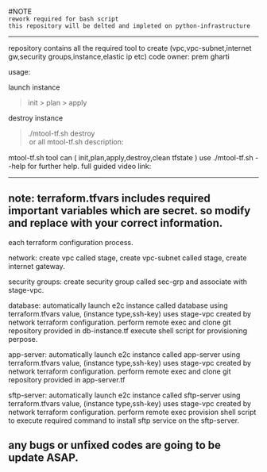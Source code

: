 #NOTE  
```rework required for bash script```  
```this repository will be delted and impleted on python-infrastructure```  

--------------------------------------
repository contains all the required tool to create (vpc,vpc-subnet,internet gw,security groups,instance,elastic ip etc)
code owner: prem gharti

usage:

launch instance
> init > plan > apply 

destroy instance 
> ./mtool-tf.sh destroy <option> or all
mtool-tf.sh description:

mtool-tf.sh tool can ( init,plan,apply,destroy,clean tfstate )
use ./mtool-tf.sh --help for further help.
full guided video link: <under process>

-------------------------------------------------------------------------
note: 
terraform.tfvars includes required important variables which are secret.
so modify and replace with your correct information.
-------------------------------------------------------------------------
each terraform configuration process.

network:
create vpc called stage, create vpc-subnet called stage, create internet gateway.

security groups:
create security group called sec-grp and associate with stage-vpc.

database:
automatically launch e2c instance called database using terraform.tfvars value, (instance type,ssh-key)
uses stage-vpc created by network terraform configuration.
perform remote exec and clone git repository provided in db-instance.tf
execute shell script for provisioning perpose.

app-server: 
automatically launch e2c instance called app-server using terraform.tfvars value, (instance type,ssh-key)
uses stage-vpc created by network terraform configuration.
perform remote exec and clone git repository provided in app-server.tf

sftp-server:
automatically launch e2c instance called sftp-server using terraform.tfvars value, (instance type,ssh-key)
uses stage-vpc created by network terraform configuration.
perform remote exec provision shell script to execute required command to install sftp service on the sftp-server.

any bugs or unfixed codes are going to be update ASAP.
-------------------------------------------------------------------------


